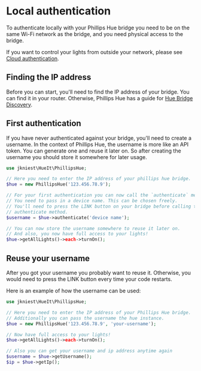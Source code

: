# Local authentication

To authenticate locally with your Phillips Hue bridge you need to be on the same Wi-Fi network as the bridge, and you need physical access to the bridge.

If you want to control your lights from outside your network, please see [Cloud authentication](/authentication/cloud/).

## Finding the IP address
Before you can start, you'll need to find the IP address of your bridge. You can find it in your
router. Otherwise, Phillips Hue has a guide for [Hue Bridge Discovery](https://developers.meethue.com/develop/application-design-guidance/hue-bridge-discovery/).

## First authentication
If you have never authenticated against your bridge, you'll need to create a username. In the context of Phillips Hue, the username is more like an API token. You can generate one and reuse it later on. So after creating the username you should store it somewhere for later usage.

```php
use jkniest\HueIt\PhillipsHue;

// Here you need to enter the IP address of your phillips hue bridge.
$hue = new PhillipsHue('123.456.78.9');

// For your first authentication you can now call the `authenticate` method.
// You need to pass in a device name. This can be chosen freely.
// You'll need to press the LINK button on your bridge before calling the
// authenticate method. 
$username = $hue->authenticate('device name');

// You can now store the username somewhere to reuse it later on.
// And also, you now have full access to your lights!
$hue->getAllLights()->each->turnOn();
```

## Reuse your username
After you got your username you probably want to reuse it. Otherwise, you would need to press
the LINK button every time your code restarts.

Here is an example of how the username can be used:

```php
use jkniest\HueIt\PhillipsHue;

// Here you need to enter the IP address of your Phillips Hue bridge.
// Additionally you can pass the username the hue instance.
$hue = new PhillipsHue('123.456.78.9', 'your-username');

// Now have full access to your lights!
$hue->getAllLights()->each->turnOn();

// Also you can get your username and ip address anytime again
$username = $hue->getUsername();
$ip = $hue->getIp();
```
